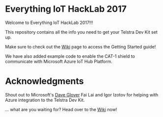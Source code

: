 # Everything IoT HackLab 2017

Welcome to Everything IoT HackLab 2017!!!

This repository contains all the info you need to get your Telstra Dev Kit set up.

Make sure to check out the [Wiki](https://github.com/telstra/EverythingIoT2017/wiki) page to access the Getting Started guide!

We have also added example code to enable the CAT-1 shield to communicate with Microsoft Azure IoT Hub Platform.

# Acknowledgments

Shout out to Microsoft's [Dave Glover](https://github.com/gloveboxes/Arduino-101-Testra-Cat-1-LTE-Shield-Secure-Http-Azure-IoT-Hub-Client) Fai Lai and Igor Izotov for helping with Azure integration to the Telstra Dev Kit.


... what are you waiting for? Head over to the [Wiki](https://github.com/telstra/EverythingIoT2017/wiki) now!
